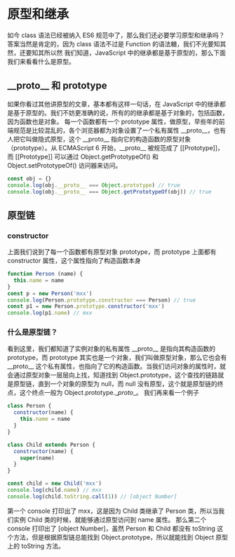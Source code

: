 # 原型和继承

如今 class 语法已经被纳入 ES6 规范中了，那么我们还必要学习原型和继承吗？
答案当然是肯定的，因为 class 语法不过是 Function 的语法糖，我们不光要知其然，还要知其所以然
我们知道，JavaScript 中的继承都是基于原型的，那么下面我们来看看什么是原型。

## \_\_proto\_\_ 和 prototype

如果你看过其他讲原型的文章，基本都有这样一句话，在 JavaScript 中的继承都是基于原型的。我们不妨更准确的说，所有的的继承都是基于对象的，包括函数，因为函数也是对象。
每一个函数都有一个 prototype 属性，做原型，早些年的前端规范是比较混乱的，各个浏览器都为对象设置了一个私有属性 \_\_proto\_\_，也有人把它叫做隐式原型，这个 \_\_proto\_\_ 指向它的构造函数的原型对象（prototype）。从 ECMAScript 6 开始，\_\_proto\_\_ 被规范成了 \[[Prototype]]，而 [[Prototype]] 可以通过 Object.getPrototypeOf() 和 Object.setPrototypeOf() 访问器来访问。

```js
const obj = {}
console.log(obj.__proto__ === Object.prototype) // true
console.log(obj.__proto__ === Object.getPrototypeOf(obj)) // true
```

## 原型链

### constructor

上面我们说到了每一个函数都有原型对象 prototype，而 prototype 上面都有 constructor 属性，这个属性指向了构造函数本身

```js
function Person (name) {
  this.name = name
}
const p = new Person('mxx')
console.log(Person.prototype.constructor === Person) // true
const p1 = new Person.prototype.constructor('mxx')
console.log(p1.name) // mxx
```

### 什么是原型链？

看到这里，我们都知道了实例对象的私有属性 \_\_proto\_\_ 是指向其构造函数的 prototype，而 prototype 其实也是一个对象，我们叫做原型对象，那么它也会有 \_\_proto\_\_ 这个私有属性，也指向了它的构造函数。当我们访问对象的属性时，就会通过原型对象一层层向上找，知道找到 Object.prototype，这个查找的链路就是原型链，直到一个对象的原型为 null，而 null 没有原型，这个就是原型链的终点，这个终点一般为 Object.prototype.\__proto__。
我们再来看一个例子

```js
class Person {
  constructor(name) {
    this.name = name
  }
}

class Child extends Person {
  constructor(name) {
    super(name)
  }
}

const child = new Child('mxx')
console.log(child.name) // mxx
console.log(child.toString.call(1)) // [object Number]
```

第一个 console 打印出了 mxx，这是因为 Child 类继承了 Person 类，所以当我们实例 Child 类的时候，就能够通过原型访问到 name 属性。
那么第二个 console 打印出了 [object Number]，虽然 Person 和 Child 都没有 toString 这个方法，但是根据原型链总能找到 Object.prototype，所以就能找到 Object 原型上的 toString 方法。

